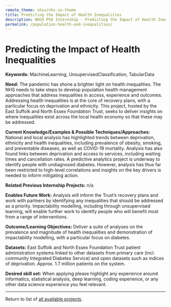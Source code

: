 ```yaml
---
remote_theme: nhsx/nhs-io-theme
title: Predicting the Impact of Health Inequalities
description: NHSX PhD Internship - Predicting the Impact of Health Inequalities
permalink: /population-health-and-inequalities/
---
```


# Predicting the Impact of Health Inequalities

**Keywords:**  MachineLearning, UnsupervisedClassification, TabularData

**Need:**  The pandemic has shone a brighter light on health inequalities. The NHS needs to take steps to develop population health management approaches that address inequalities in access, experience and outcomes. Addressing health inequalities is at the core of recovery plans, with a particular focus on deprivation and ethnicity. This project, hosted by the East Suffolk and North Essex Foundation Trust, seeks to deliver insights on where inequalities exist across the local health economy so that these may be addressed. 

**Current Knowledge/Examples & Possible Techniques/Approaches:**  National and local analysis has highlighted trends between deprivation, ethnicity and health inequalities, including prevalence of obesity, smoking, and preventable diseases, as well as COVID-19 mortality. Analysis has also found links between deprivation and access to services, including waiting times and cancellation rates. A predictive analytics project is underway to identify people with undiagnosed diabetes. However, analysis has thus far been restricted to high-level correlations and insights on the key drivers is needed to inform mitigating action.

**Related Previous Internship Projects:** n/a

**Enables Future Work:** Analysis will inform the Trust’s recovery plans and work with partners by identifying any inequalities that should be addressed as a priority. Impactability modelling, including through unsupervised learning, will enable further work to identify people who will benefit most from a range of interventions. 

**Outcome/Learning Objectives:**  Deliver a suite of analyses on the prevalence and magnitude of health inequalities and demonstration of impactability modelling, with a particular focus on diabetes.

**Datasets:** East Suffolk and North Essex Foundation Trust patient administration systems linked to other datasets from primary care (incl. community Integrated Diabetes Service) and open datasets such as indices of deprivation. Approx. 1.7 million patients on the system.

**Desired skill set:** When applying please highlight any experience around informatics, statistical analysis, deep learning, coding experience, or any other data science experience you feel relevant.

---
Return to list of [all available projects](https://nhsx.github.io/nhsx-internship-projects/).